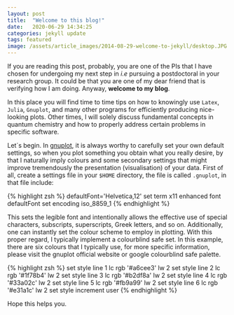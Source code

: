 ```yaml
---
layout: post
title:  "Welcome to this blog!"
date:   2020-06-29 14:34:25
categories: jekyll update
tags: featured
image: /assets/article_images/2014-08-29-welcome-to-jekyll/desktop.JPG
---
```

If you are reading this post, probably, you are one of the PIs that I have chosen for undergoing my next step in *i.e*  pursuing a postdoctoral in your research group. It could be that you are one of my dear friend that is verifying how I am doing. Anyway, **welcome to my blog**.

In this place you will find time to time tips on how to knowingly use `Latex`, `Julia`, `Gnuplot`, and many other programs for efficiently producing nice-looking plots. Other times, I will solely discuss fundamental concepts in quantum chemistry and how to properly address certain problems in specific software.

Let´s begin. In [gnuplot][gnuplot], it is always worthy to carefully set your own default settings, so when you plot something you obtain what you really desire, by that I naturally imply colours and some secondary settings that might improve tremendously the presentation (visualisation) of your data. First of all, create a settings file in your `$HOME` directory, the file is called `.gnuplot`, in that file include:

{% highlight zsh %}
defaultFont='Helvetica,12'
set term x11 enhanced font defaultFont
set encoding iso_8859_1
{% endhighlight %}

This sets the legible font and intentionally allows the effective use of special characters, subscripts, superscripts, Greek letters, and so on. Additionally, one can instantly set the colour scheme to employ in plotting. With this proper regard, I typically implement a colourblind safe set. In this example, there are six colours that I typically use, for more specific information, please visit the gnuplot official website or google colourblind safe palette.


{% highlight zsh %}
set	style	line	1	lc	rgb	'#a6cee3'	lw	2
set	style	line	2	lc	rgb	'#1f78b4'	lw	2
set	style	line	3	lc	rgb	'#b2df8a'	lw	2
set	style	line	4	lc	rgb	'#33a02c'	lw	2
set	style	line	5	lc	rgb	'#fb9a99'	lw	2
set	style	line	6	lc	rgb	'#e31a1c'	lw	2
set style increment user
{% endhighlight %}

Hope this helps you. 

[gnuplot]:      http://www.gnuplot.info/
[jekyll-gh]:   https://github.com/jekyll/jekyll
[jekyll-help]: https://github.com/jekyll/jekyll-help
